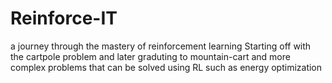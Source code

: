 # Reinforce-IT
a journey through the mastery of reinforcement learning
Starting off with the cartpole problem and later graduting to mountain-cart and more complex problems that can be solved using RL such as energy optimization
